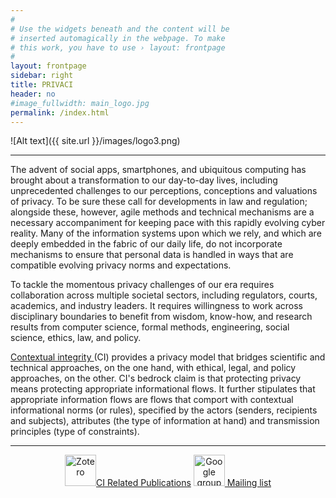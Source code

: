 ```yaml
---
#
# Use the widgets beneath and the content will be
# inserted automagically in the webpage. To make
# this work, you have to use › layout: frontpage
#
layout: frontpage
sidebar: right
title: PRIVACI
header: no
#image_fullwidth: main_logo.jpg
permalink: /index.html
---
```

<p/>
![Alt text]({{ site.url }}/images/logo3.png)

<hr/>
The advent of social apps, smartphones, and ubiquitous computing has brought about a transformation to our day-to-day lives, including unprecedented challenges to our perceptions, conceptions and valuations of privacy. To be sure these call for developments in law and regulation;  alongside these, however, agile methods and technical mechanisms are a necessary accompaniment for keeping pace with this rapidly evolving cyber reality. Many of the information systems upon which we rely, and which are deeply embedded in the fabric of our daily life, do not incorporate mechanisms to ensure that personal data is handled in ways that are compatible evolving privacy norms and expectations. 

To tackle the momentous privacy challenges of our era requires collaboration across multiple societal sectors, including regulators, courts, academics, and industry leaders. It requires willingness to work across disciplinary boundaries to benefit from wisdom, know-how, and research results from computer science, formal methods, engineering, social science, ethics, law, and policy.  

 [Contextual integrity ](https://www.sup.org/books/title/?id=8862)(CI) provides a privacy model that bridges scientific and technical approaches, on the one hand, with ethical, legal, and policy approaches, on the other. CI's bedrock claim is that protecting privacy means protecting appropriate informational flows. It further stipulates that appropriate information flows are flows that comport with contextual informational norms (or rules), specified by the actors (senders, recipients and subjects), attributes (the type of information at hand) and transmission principles (type of constraints).


<hr/>
<center>
<a href="https://www.zotero.org/groups/2228317/privaci"> <img src="{{ site.url }}/images/zotero-logo.jpg"  alt="Zotero" style="height: 50px;"/>CI Related Publications</a> <a href="https://groups.google.com/forum/#!forum/privaci-research"><img src="{{site.url }}/images/google-groups.png" alt="Google group" style="height: 50px;" /> Mailing list</a>
</center>
<!-- ## Join the [PrivaCI mailing list]() and check out the recent CI related publications on the [Zotero group repository]().--> 
